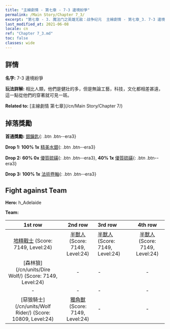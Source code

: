 ```yaml
---
title: "主線劇情 - 第七章 - 7-3 邊境紛爭"
permalink: /Main Story/Chapter 7_3/
excerpt: "第七章 - 3. 魔法门之英雄无敌：战争纪元  主線劇情 - 第七章_3. 7-3 邊境紛爭"
last_modified_at: 2021-06-08
locale: cn
ref: "Chapter 7_3.md"
toc: false
classes: wide
---
```


## 詳情

 **名字:** 7-3 邊境紛爭

 **玩法詳解:** 相比人類，他們是健壯的多，但是無論工藝，科技，文化都相差甚遠，這一點從他們的穿著就可見一斑。

 **Related to:** [主線劇情 第七章](/cn/Main Story/Chapter 7/)

## 掉落獎勵

 **首通獎勵:** [銀鑰匙](/cn/Items/con_693/){: .btn .btn--era3}

 **Drop 1:** **100% 1x** [精美水銀](/cn/Items/mat_21/){: .btn .btn--era3}

 **Drop 2:** **60% 0x** [優質硫磺](/cn/Items/mat_15/){: .btn .btn--era3}, **40% 1x** [優質硫磺](/cn/Items/mat_15/){: .btn .btn--era3}

 **Drop 3:** **100% 1x** [法術卷軸](/cn/Items/con_694/){: .btn .btn--era3}


## Fight against Team
 **Hero:** h_Adelaide

 **Team:**


  | 1st row | 2nd row | 3rd row | 4th row |
  |:----:|:----:|:----|:----:|
  | [地精戰士](/cn/units/Goblin/) (Score: 7149, Level:24)  | [半獸人](/cn/units/Orc/) (Score: 7149, Level:24)  | [半獸人](/cn/units/Orc/) (Score: 7149, Level:24)  | [半獸人](/cn/units/Orc/) (Score: 7149, Level:24)  |
  | [森林狼](/cn/units/Dire Wolf/) (Score: 7149, Level:24)  | - | - | - |
  | - | - | - | - |
  | [惡狼騎士](/cn/units/Wolf Rider/) (Score: 10809, Level:24)  | [獨角獸](/cn/units/Unicorn/) (Score: 7149, Level:24)  | - | - |



